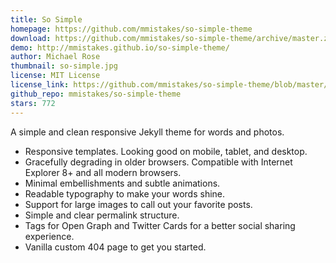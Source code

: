 ```yaml
---
title: So Simple
homepage: https://github.com/mmistakes/so-simple-theme
download: https://github.com/mmistakes/so-simple-theme/archive/master.zip
demo: http://mmistakes.github.io/so-simple-theme/
author: Michael Rose
thumbnail: so-simple.jpg
license: MIT License
license_link: https://github.com/mmistakes/so-simple-theme/blob/master/LICENSE
github_repo: mmistakes/so-simple-theme
stars: 772
---
```


A simple and clean responsive Jekyll theme for words and photos.

* Responsive templates. Looking good on mobile, tablet, and desktop.
* Gracefully degrading in older browsers. Compatible with Internet
  Explorer 8+ and all modern browsers.
* Minimal embellishments and subtle animations.
* Readable typography to make your words shine.
* Support for large images to call out your favorite posts.
* Simple and clear permalink structure.
* Tags for Open Graph and Twitter Cards for a better social sharing
  experience.
* Vanilla custom 404 page to get you started.
